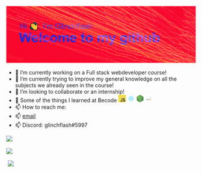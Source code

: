 <img src="https://github.com/glinchflash/glinchflash/blob/main/GithubHeader.jpg">


- 🔭 I’m currently working on a Full stack webdeveloper course!
- 🌱 I’m currently trying to improve my general knowledge on all the subjects we already seen in the course!
- 👯 I’m looking to collaborate or an internship!
- 🎁 Some of the things I learned at Becode
<code><img height="20" src="https://raw.githubusercontent.com/github/explore/80688e429a7d4ef2fca1e82350fe8e3517d3494d/topics/javascript/javascript.png"></code>
<code><img height="20" src="https://raw.githubusercontent.com/github/explore/80688e429a7d4ef2fca1e82350fe8e3517d3494d/topics/react/react.png"></code>
<code><img height="20" src="https://raw.githubusercontent.com/github/explore/80688e429a7d4ef2fca1e82350fe8e3517d3494d/topics/nodejs/nodejs.png"></code>
<code><img height="20" src="https://raw.githubusercontent.com/github/explore/80688e429a7d4ef2fca1e82350fe8e3517d3494d/topics/mysql/mysql.png"></code>
- 📫 How to reach me:
- 📫 [email](mailto:glenn.olemans@hotmail.com)
- 📫 Discord: glinchflash#5997


<p align="left">
<img src="https://github-readme-stats.vercel.app/api?username=glinchflash&&show_icons=true&title_color=ff2d00&icon_color=ff2d00&text_color=ff2d00&bg_color=100c0b">
 
  <img 
    width="49%"
    src="http://github-readme-streak-stats.herokuapp.com?user=glinchflash&border=e4e2e2&theme=radical" />  
</p>
<p align="left">
  <img width="63%" src='https://svgshare.com/i/_Tx.svg' title='' />
  <img width="35%" src="https://github-readme-stats.vercel.app/api/top-langs/?username=glinchflash&layout=compact&theme=radical" /> 
</p>
